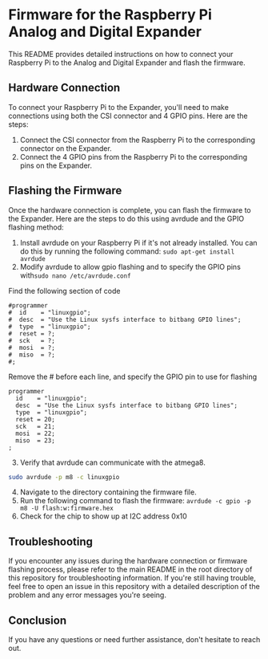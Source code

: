# Firmware for the Raspberry Pi Analog and Digital Expander

This README provides detailed instructions on how to connect your Raspberry Pi to the Analog and Digital Expander and flash the firmware.

## Hardware Connection

To connect your Raspberry Pi to the Expander, you'll need to make connections using both the CSI connector and 4 GPIO pins. Here are the steps:

1. Connect the CSI connector from the Raspberry Pi to the corresponding connector on the Expander.
2. Connect the 4 GPIO pins from the Raspberry Pi to the corresponding pins on the Expander.

## Flashing the Firmware

Once the hardware connection is complete, you can flash the firmware to the Expander. Here are the steps to do this using avrdude and the GPIO flashing method:

1. Install avrdude on your Raspberry Pi if it's not already installed. You can do this by running the following command: `sudo apt-get install avrdude`
2. Modify avrdude to allow gpio flashing and to specify the GPIO pins with`sudo nano /etc/avrdude.conf`


Find the following section of code
```
#programmer
#  id    = "linuxgpio";
#  desc  = "Use the Linux sysfs interface to bitbang GPIO lines";
#  type  = "linuxgpio";
#  reset = ?;
#  sck   = ?;
#  mosi  = ?;
#  miso  = ?;
#;
```
Remove the # before each line, and specify the GPIO pin to use for flashing
```
programmer
  id    = "linuxgpio";
  desc  = "Use the Linux sysfs interface to bitbang GPIO lines";
  type  = "linuxgpio";
  reset = 20;
  sck   = 21;
  mosi  = 22;
  miso  = 23;
;
```

3. Verify that avrdude can communicate with the atmega8.
```bash
sudo avrdude -p m8 -c linuxgpio
```
4. Navigate to the directory containing the firmware file.
5. Run the following command to flash the firmware: `avrdude -c gpio -p m8 -U flash:w:firmware.hex`
6. Check for the chip to show up at I2C address 0x10

## Troubleshooting

If you encounter any issues during the hardware connection or firmware flashing process, please refer to the main README in the root directory of this repository for troubleshooting information. If you're still having trouble, feel free to open an issue in this repository with a detailed description of the problem and any error messages you're seeing.

## Conclusion

If you have any questions or need further assistance, don't hesitate to reach out.
